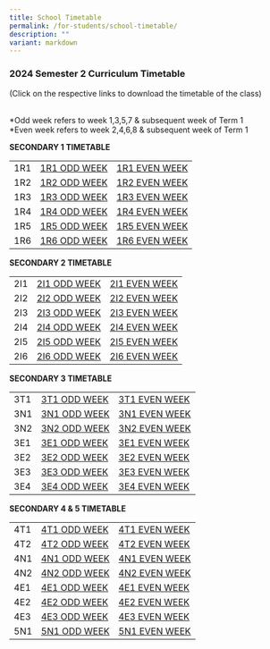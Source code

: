 ```yaml
---
title: School Timetable
permalink: /for-students/school-timetable/
description: ""
variant: markdown
---
```

### 2024 Semester 2 Curriculum Timetable  

(Click on the respective links to download the timetable of&nbsp;the class)<br><br>

*Odd week refers to week 1,3,5,7 &amp; subsequent week of Term 1  <br>
*Even week refers to week 2,4,6,8 &amp; subsequent week of Term 1 

**SECONDARY 1 TIMETABLE**

|  |  |  |
|---|---|---|
| 1R1 | [1R1 ODD WEEK](/files/1R1_ODD_WEEK_UPDATED.pdf) | [1R1 EVEN WEEK](/files/EVEN_WEEK_1R1_SEM_2_2024.pdf) |
1R2 | [1R2 ODD WEEK](/files/1R2_ODD_WEEK_UPDATED.pdf) | [1R2 EVEN WEEK](/files/EVEN_WEEK_1R2_SEM_2_2024.pdf) |
| 1R3 | [1R3 ODD WEEK](/files/1R3_ODD_WEEK_UPDATED.pdf) | [1R3 EVEN WEEK](/files/EVEN_WEEK_1R3_SEM_2_2024.pdf) |
| 1R4 | [1R4 ODD WEEK](/files/1R4_ODD_WEEK_UPDATED.pdf) | [1R4 EVEN WEEK](/files/EVEN_WEEK_1R4_SEM_2_2024.pdf) |
| 1R5 | [1R5 ODD WEEK](/files/1R5_ODD_WEEK_UPDATED.pdf) | [1R5 EVEN WEEK](/files/EVEN_WEEK_1R5_SEM_2_2024.pdf) |
| 1R6 | [1R6 ODD WEEK](/files/1R6_ODD_WEEK_UPDATED.pdf) | [1R6 EVEN WEEK](/files/EVEN_WEEK_1R6_SEM_2_2024.pdf) |


**SECONDARY 2 TIMETABLE**

|  |  |  |
|---|---|---|
| 2I1 | [2I1 ODD WEEK](/files/2I1_ODD_WEEK_UPDATED.pdf) | [2I1 EVEN WEEK](/files/2I1_EVEN_WEEK_SEM_2_UPDATED.pdf) |
| 2I2 | [2I2 ODD WEEK](/files/2I2_ODD_WEEK_UPDATED.pdf) | [2I2 EVEN WEEK](/files/2I2_EVEN_WEEK_SEM_2_UPDATED.pdf) |
| 2I3 | [2I3 ODD WEEK](/files/2I3_ODD_WEEK_UPDATED.pdf) | [2I3 EVEN WEEK](/files/2I3_EVEN_WEEK_SEM_2_UPDATED.pdf) |
| 2I4 | [2I4 ODD WEEK](/files/2I4_ODD_WEEK_UPDATED.pdf) | [2I4 EVEN WEEK](/files/2I4_EVEN_WEEK_SEM_2_UPDATED.pdf) |
| 2I5 | [2I5 ODD WEEK](/files/2I5_ODD_WEEK_UPDATED.pdf) | [2I5 EVEN WEEK](/files/2I5_EVEN_WEEK_SEM_2_UPDATED.pdf) |
| 2I6 | [2I6 ODD WEEK](/files/2I6_ODD_WEEK_UPDATED.pdf) | [2I6 EVEN WEEK](/files/2I6_EVEN_WEEK_SEM_2_UPDATED.pdf) |


**SECONDARY 3 TIMETABLE**

|  |  |  |
|---|---|---|
| 3T1 | [3T1 ODD WEEK](/files/3T1_ODD_WEEK_UPDATED.pdf) | [3T1 EVEN WEEK](/files/EVEN_WEEK_3T1_SEM_2_2024.pdf) |
| 3N1 | [3N1 ODD WEEK](/files/3N1_ODD_WEEK_UPDATED.pdf) | [3N1 EVEN WEEK](/files/EVEN_WEEK_3N1_SEM_2_2024.pdf) |
| 3N2 | [3N2 ODD WEEK](/files/3N2_ODD_WEEK_UPDATED.pdf) | [3N2 EVEN WEEK](/files/EVEN_WEEK_3N2_SEM_2_2024.pdf) |
| 3E1 | [3E1 ODD WEEK](/files/3E2_ODD_WEEK_UPDATED.pdf) | [3E1 EVEN WEEK](/files/EVEN_WEEK_3E1_SEM_2_2024.pdf)  |
| 3E2 | [3E2 ODD WEEK](/files/3E1_ODD_WEEK_UPDATED.pdf)| [3E2 EVEN WEEK](/files/EVEN_WEEK_3E2_SEM_2_2024.pdf) |
| 3E3 | [3E3 ODD WEEK](/files/3E3_ODD_WEEK_UPDATED.pdf) | [3E3 EVEN WEEK](/files/EVEN_WEEK_3E3_SEM_2_2024.pdf) |
| 3E4 | [3E4 ODD WEEK](/files/3E4_ODD_WEEK_UPDATED.pdf) | [3E4 EVEN WEEK](/files/EVEN_WEEK_3E4_SEM_2_2024.pdf) |

**SECONDARY 4 &amp; 5 TIMETABLE**

|  |  |  |
|---|---|---|
| 4T1 | [4T1 ODD WEEK](/files/4T1_ODD_WEEK_UPDATED.pdf) | [4T1 EVEN WEEK](/files/EVEN_WEEK_4T1_SEM_2_2024.pdf) |
| 4T2 | [4T2 ODD WEEK](/files/4T2_ODD_WEEK_UPDATED.pdf) | [4T2 EVEN WEEK](/files/EVEN_WEEK_4T2_SEM_2_2024.pdf) |
| 4N1 | [4N1 ODD WEEK](/files/4N1_ODD_WEEK_UPDATED.pdf) | [4N1 EVEN WEEK](/files/EVEN_WEEK_4N1_SEM_2_2024.pdf) |
| 4N2 | [4N2 ODD WEEK](/files/4N2_ODD_WEEK_UPDATED.pdf) | [4N2 EVEN WEEK](/files/EVEN_WEEK_4N2_SEM_2_2024.pdf) |
| 4E1 | [4E1 ODD WEEK](/files/4E1_ODD_WEEK_UPDATED.pdf) | [4E1 EVEN WEEK](/files/EVEN_WEEK_4E1_SEM_2_2024.pdf) |
| 4E2 | [4E2 ODD WEEK](/files/4E2_ODD_WEEK_UPDATED.pdf) | [4E2 EVEN WEEK](/files/EVEN_WEEK_4E2_SEM_2_2024.pdf) |
| 4E3 | [4E3 ODD WEEK](/files/4E3_ODD_WEEK_UPDATED.pdf) | [4E3 EVEN WEEK](/files/EVEN_WEEK_4E3_SEM_2_2024.pdf) |
| 5N1 | [5N1 ODD WEEK](/files/5N1_ODD_WEEK_UPDATED.pdf) | [5N1 EVEN WEEK](/files/EVEN_WEEK_5N1_SEM_2_2024.pdf) |
